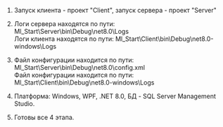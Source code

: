 1) Запуск клиента - проект "Client", запуск сервера - проект "Server"

2) Логи сервера находятся по пути: Ml_Start\Server\bin\Debug\net8.0\Logs<br/>
   Логи клиента находятся по пути: Ml_Start\Client\bin\Debug\net8.0-windows\Logs

3) Файл конфигурации находится по пути: Ml_Start\Server\bin\Debug\net8.0\config.xml<br/>
   Файл конфигурации находится по пути: Ml_Start\Client\bin\Debug\net8.0-windows\Logs

4) Платформа: Windows, WPF, .NET 8.0, БД - SQL Server Management Studio.<br/>

5) Готовы все 4 этапа.

